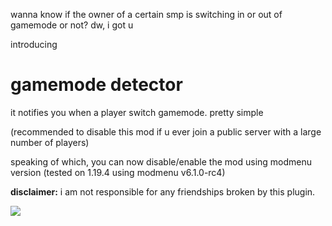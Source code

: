 wanna know if the owner of a certain smp is switching in or out of gamemode or not? dw, i got u

introducing <h1>gamemode detector</h1>

it notifies you when a player switch gamemode. pretty simple

(recommended to disable this mod if u ever join a public server with a large number of players)

speaking of which, you can now disable/enable the mod using modmenu version (tested on 1.19.4 using modmenu v6.1.0-rc4)

**disclaimer:** i am not responsible for any friendships broken by this plugin.

![](https://cdn.discordapp.com/attachments/866552295482982401/948789640964472842/274090176_483121010153526_3557292365249944486_n.png)
